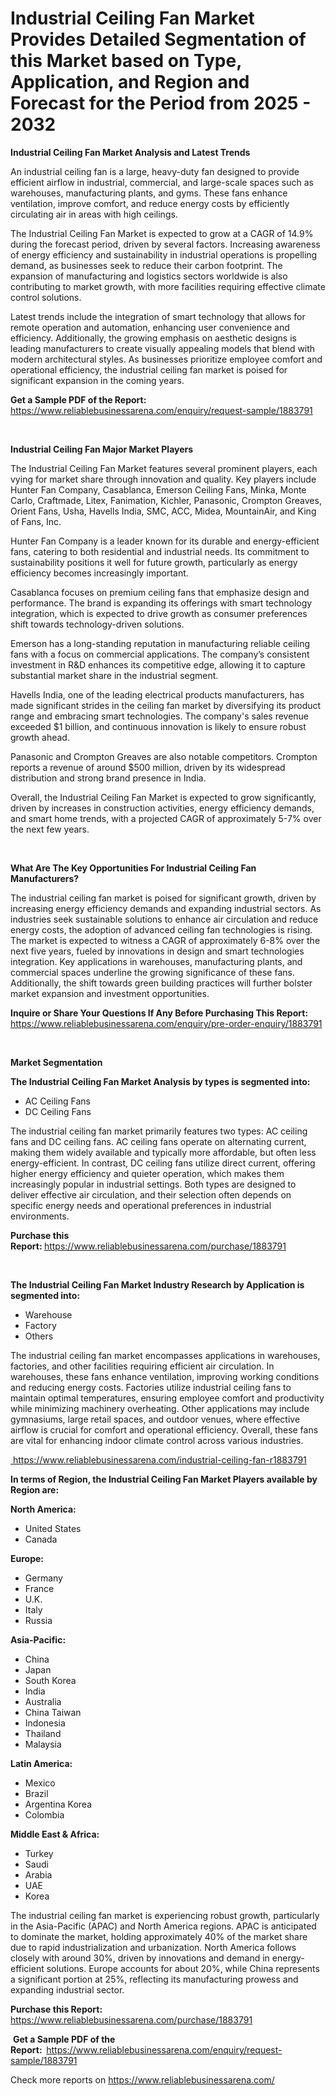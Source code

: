 <p><h1>Industrial Ceiling Fan Market Provides Detailed Segmentation of this Market based on Type, Application, and Region and Forecast for the Period from 2025 - 2032</h1></p><p><strong>Industrial Ceiling Fan Market Analysis and Latest Trends</strong></p>
<p><p>An industrial ceiling fan is a large, heavy-duty fan designed to provide efficient airflow in industrial, commercial, and large-scale spaces such as warehouses, manufacturing plants, and gyms. These fans enhance ventilation, improve comfort, and reduce energy costs by efficiently circulating air in areas with high ceilings.</p><p>The Industrial Ceiling Fan Market is expected to grow at a CAGR of 14.9% during the forecast period, driven by several factors. Increasing awareness of energy efficiency and sustainability in industrial operations is propelling demand, as businesses seek to reduce their carbon footprint. The expansion of manufacturing and logistics sectors worldwide is also contributing to market growth, with more facilities requiring effective climate control solutions. </p><p>Latest trends include the integration of smart technology that allows for remote operation and automation, enhancing user convenience and efficiency. Additionally, the growing emphasis on aesthetic designs is leading manufacturers to create visually appealing models that blend with modern architectural styles. As businesses prioritize employee comfort and operational efficiency, the industrial ceiling fan market is poised for significant expansion in the coming years.</p></p>
<p><strong>Get a Sample PDF of the Report:&nbsp;</strong> <a href="https://www.reliablebusinessarena.com/enquiry/request-sample/1883791?utm_campaign=2530&utm_medium=2&utm_source=Github&utm_content=ia&utm_term=11042025&utm_id=industrial-ceiling-fan">https://www.reliablebusinessarena.com/enquiry/request-sample/1883791</a></p>
<p>&nbsp;</p>
<p><strong>Industrial Ceiling Fan Major Market Players</strong></p>
<p><p>The Industrial Ceiling Fan Market features several prominent players, each vying for market share through innovation and quality. Key players include Hunter Fan Company, Casablanca, Emerson Ceiling Fans, Minka, Monte Carlo, Craftmade, Litex, Fanimation, Kichler, Panasonic, Crompton Greaves, Orient Fans, Usha, Havells India, SMC, ACC, Midea, MountainAir, and King of Fans, Inc.</p><p>Hunter Fan Company is a leader known for its durable and energy-efficient fans, catering to both residential and industrial needs. Its commitment to sustainability positions it well for future growth, particularly as energy efficiency becomes increasingly important.</p><p>Casablanca focuses on premium ceiling fans that emphasize design and performance. The brand is expanding its offerings with smart technology integration, which is expected to drive growth as consumer preferences shift towards technology-driven solutions.</p><p>Emerson has a long-standing reputation in manufacturing reliable ceiling fans with a focus on commercial applications. The company’s consistent investment in R&D enhances its competitive edge, allowing it to capture substantial market share in the industrial segment.</p><p>Havells India, one of the leading electrical products manufacturers, has made significant strides in the ceiling fan market by diversifying its product range and embracing smart technologies. The company's sales revenue exceeded $1 billion, and continuous innovation is likely to ensure robust growth ahead.</p><p>Panasonic and Crompton Greaves are also notable competitors. Crompton reports a revenue of around $500 million, driven by its widespread distribution and strong brand presence in India.</p><p>Overall, the Industrial Ceiling Fan Market is expected to grow significantly, driven by increases in construction activities, energy efficiency demands, and smart home trends, with a projected CAGR of approximately 5-7% over the next few years.</p></p>
<p>&nbsp;</p>
<p><strong>What Are The Key Opportunities For Industrial Ceiling Fan Manufacturers?</strong></p>
<p><p>The industrial ceiling fan market is poised for significant growth, driven by increasing energy efficiency demands and expanding industrial sectors. As industries seek sustainable solutions to enhance air circulation and reduce energy costs, the adoption of advanced ceiling fan technologies is rising. The market is expected to witness a CAGR of approximately 6-8% over the next five years, fueled by innovations in design and smart technologies integration. Key applications in warehouses, manufacturing plants, and commercial spaces underline the growing significance of these fans. Additionally, the shift towards green building practices will further bolster market expansion and investment opportunities.</p></p>
<p><strong>Inquire or Share Your Questions If Any Before Purchasing This Report:</strong> <a href="https://www.reliablebusinessarena.com/enquiry/pre-order-enquiry/1883791?utm_campaign=2530&utm_medium=2&utm_source=Github&utm_content=ia&utm_term=11042025&utm_id=industrial-ceiling-fan">https://www.reliablebusinessarena.com/enquiry/pre-order-enquiry/1883791</a></p>
<p>&nbsp;</p>
<p><strong>Market Segmentation</strong></p>
<p><strong>The Industrial Ceiling Fan Market Analysis by types is segmented into:</strong></p>
<p><ul><li>AC Ceiling Fans</li><li>DC Ceiling Fans</li></ul></p>
<p><p>The industrial ceiling fan market primarily features two types: AC ceiling fans and DC ceiling fans. AC ceiling fans operate on alternating current, making them widely available and typically more affordable, but often less energy-efficient. In contrast, DC ceiling fans utilize direct current, offering higher energy efficiency and quieter operation, which makes them increasingly popular in industrial settings. Both types are designed to deliver effective air circulation, and their selection often depends on specific energy needs and operational preferences in industrial environments.</p></p>
<p><strong>Purchase this Report:&nbsp;</strong><a href="https://www.reliablebusinessarena.com/purchase/1883791?utm_campaign=2530&utm_medium=2&utm_source=Github&utm_content=ia&utm_term=11042025&utm_id=industrial-ceiling-fan">https://www.reliablebusinessarena.com/purchase/1883791</a></p>
<p>&nbsp;</p>
<p><strong>The Industrial Ceiling Fan Market Industry Research by Application is segmented into:</strong></p>
<p><ul><li>Warehouse</li><li>Factory</li><li>Others</li></ul></p>
<p><p>The industrial ceiling fan market encompasses applications in warehouses, factories, and other facilities requiring efficient air circulation. In warehouses, these fans enhance ventilation, improving working conditions and reducing energy costs. Factories utilize industrial ceiling fans to maintain optimal temperatures, ensuring employee comfort and productivity while minimizing machinery overheating. Other applications may include gymnasiums, large retail spaces, and outdoor venues, where effective airflow is crucial for comfort and operational efficiency. Overall, these fans are vital for enhancing indoor climate control across various industries.</p></p>
<p><a href="https://www.reliablebusinessarena.com/industrial-ceiling-fan-r1883791?utm_campaign=2530&utm_medium=2&utm_source=Github&utm_content=ia&utm_term=11042025&utm_id=industrial-ceiling-fan">&nbsp;https://www.reliablebusinessarena.com/industrial-ceiling-fan-r1883791</a></p>
<p><strong>In terms of Region, the Industrial Ceiling Fan Market Players available by Region are:</strong></p>
<p>
    <p> <strong> North America: </strong>
        <ul>
            <li>United States</li>
            <li>Canada</li>
        </ul>
        </p> 
    <p> <strong> Europe: </strong>
        <ul>
            <li>Germany</li>
            <li>France</li>
            <li>U.K.</li>
            <li>Italy</li>
            <li>Russia</li>
        </ul>
        </p> 
    <p> <strong> Asia-Pacific: </strong>
        <ul>
            <li>China</li>
            <li>Japan</li>
            <li>South Korea</li>
            <li>India</li>
            <li>Australia</li>
            <li>China Taiwan</li>
            <li>Indonesia</li>
            <li>Thailand</li>
            <li>Malaysia</li>
        </ul>
        </p> 
    <p> <strong> Latin America: </strong>
        <ul>
            <li>Mexico</li>
            <li>Brazil</li>
            <li>Argentina Korea</li>
            <li>Colombia</li>
        </ul>
        </p> 
    <p> <strong> Middle East & Africa: </strong>
        <ul>
            <li>Turkey</li>
            <li>Saudi</li>
            <li>Arabia</li>
            <li>UAE</li>
            <li>Korea</li>
        </ul>
    </p>
    </p>
<p><p>The industrial ceiling fan market is experiencing robust growth, particularly in the Asia-Pacific (APAC) and North America regions. APAC is anticipated to dominate the market, holding approximately 40% of the market share due to rapid industrialization and urbanization. North America follows closely with around 30%, driven by innovations and demand in energy-efficient solutions. Europe accounts for about 20%, while China represents a significant portion at 25%, reflecting its manufacturing prowess and expanding industrial sector.</p></p>
<p><strong>Purchase this Report: </strong><a href="https://www.reliablebusinessarena.com/purchase/1883791?utm_campaign=2530&utm_medium=2&utm_source=Github&utm_content=ia&utm_term=11042025&utm_id=industrial-ceiling-fan">https://www.reliablebusinessarena.com/purchase/1883791</a></p>
<p>&nbsp;<strong>Get a Sample PDF of the Report:&nbsp;&nbsp;</strong><a href="https://www.reliablebusinessarena.com/enquiry/request-sample/1883791?utm_campaign=2530&utm_medium=2&utm_source=Github&utm_content=ia&utm_term=11042025&utm_id=industrial-ceiling-fan">https://www.reliablebusinessarena.com/enquiry/request-sample/1883791</a></p>
<p><strong></strong></p>
<p>Check more reports on <a href="https://www.reliablebusinessarena.com/?utm_campaign=2530&utm_medium=2&utm_source=Github&utm_content=ia&utm_term=11042025&utm_id=industrial-ceiling-fan">https://www.reliablebusinessarena.com/</a></p>